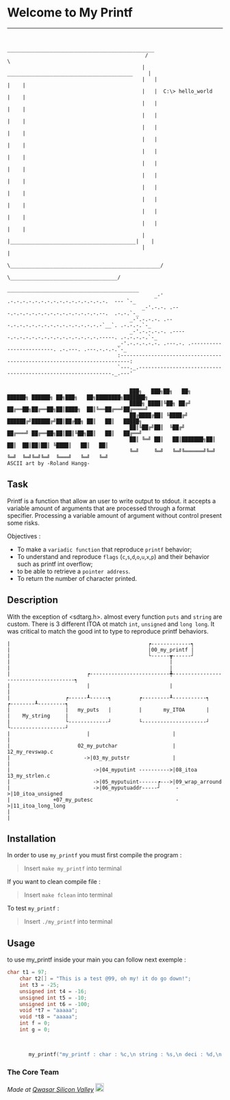 # Welcome to My Printf
***

```

                                                ________________________________________________
                                             /                                                \
                                            |    _________________________________________     |
                                            |   |                                         |    |
                                            |   |  C:\> hello_world                       |    |
                                            |   |                                         |    |
                                            |   |                                         |    |
                                            |   |                                         |    |
                                            |   |                                         |    |
                                            |   |                                         |    |
                                            |   |                                         |    |
                                            |   |                                         |    |
                                            |   |                                         |    |
                                            |   |                                         |    |
                                            |   |                                         |    |
                                            |   |                                         |    |
                                            |   |_________________________________________|    |
                                            |                                                  |
                                            \_________________________________________________/
                                                    \___________________________________/
                                                    ___________________________________________
                                                _-'    .-.-.-.-.-.-.-.-.-.-.-.-.-.-.-.-.  --- `-_
                                            _-'.-.-. .---.-.-.-.-.-.-.-.-.-.-.-.-.-.-.--.  .-.-.`-_
                                        _-'.-.-.-. .---.-.-.-.-.-.-.-.-.-.-.-.-.-.-.-`__`. .-.-.-.`-_
                                        _-'.-.-.-.-. .-----.-.-.-.-.-.-.-.-.-.-.-.-.-.-.-----. .-.-.-.-.`-_
                                    _-'.-.-.-.-.-. .---.-. .-------------------------. .-.---. .---.-.-.-.`-_
                                    :-------------------------------------------------------------------------:
                                    `---._.-------------------------------------------------------------._.---'
                                                                

                                        ███╗   ███╗██╗   ██╗     ██████╗ ██████╗ ██╗███╗   ██╗████████╗███████╗
                                        ████╗ ████║╚██╗ ██╔╝     ██╔══██╗██╔══██╗██║████╗  ██║╚══██╔══╝██╔════╝
                                        ██╔████╔██║ ╚████╔╝      ██████╔╝██████╔╝██║██╔██╗ ██║   ██║   █████╗  
                                        ██║╚██╔╝██║  ╚██╔╝       ██╔═══╝ ██╔══██╗██║██║╚██╗██║   ██║   ██╔══╝  
                                        ██║ ╚═╝ ██║   ██║███████╗██║     ██║  ██║██║██║ ╚████║   ██║   ██║     
                                        ╚═╝     ╚═╝   ╚═╝╚══════╝╚═╝     ╚═╝  ╚═╝╚═╝╚═╝  ╚═══╝   ╚═╝   ╚═╝
ASCII art by -Roland Hangg-
```


## Task
    
Printf is a function that allow an user to write output to stdout. it accepts a variable amount of arguments that are processed through a format specifier.
Processing a variable amount of argument without control present some risks.

Objectives :

- To make a ``variadic function`` that reproduce ``printf`` behavior;
- To understand and reproduce ``flags`` (``c``,``s``,``d``,``o``,``u``,``x``,``p``) and their behavior such as printf int overflow;
- to be able to retrieve a ``pointer address``.
- To return the number of character printed. 

## Description
With the exception of <sdtarg.h>. almost every function ``puts`` and ``string`` are custom. 
There is 3 different ITOA ot match ``int``, ``unsigned`` and ``long long``. 
It was critical to match the good int to type to reproduce printf behaviors.

```     
|                                             ┍-------------┑
|                                             |00_my_printf |
|                                             └------┳------┘
|                                                    |
|                                                    |
|                         ┍--------------------------╇--------------------------------------┑
|                         |                          |                                      |
|                  ┍------┸------┑         ┍---------┸-----------┑                 ┍--------┸---------┑
|                  |   my_puts   |         |       my_ITOA       |                 |    My_string     |                
|                  └-------------┘         └---------------------┘                 └------------------┘ 
|                         |                           |                                     |                                        
|                      02_my_putchar                  |                                     12_my_revswap.c
|                        ->|03_my_putstr              |                                     |
|                           ->|04_myputint ---------->|08_itoa                              13_my_strlen.c
|                           ->|05_myputuint------┍--->|09_wrap_arround                      
|                           ->|06_myputuaddr-----┘     ->|10_itoa_unsigned                  
|              +07_my_putesc                           ->|11_itoa_long_long                 
|                                                                                           
|                                                                                           
```

## Installation

In order to use ``my_printf`` you must first compile the program :

> Insert ``make my_printf`` into terminal

If you want to clean compile file :

> Insert ``make fclean`` into terminal

To test ``my_printf`` :

> Insert ``./my_printf`` into terminal 

## Usage

to use my_printf inside your main you can follow next exemple :

```c
char t1 = 97;
    char t2[] = "This is a test @99, oh my! it do go down!";
    int t3 = -25;
    unsigned int t4 = -16;
    unsigned int t5 = -10;
    unsigned int t6 = -100;
    void *t7 = "aaaaa";
    void *t8 = "aaaaa";
    int f = 0;
    int g = 0;


   
       my_printf("my_printf : char : %c,\n string : %s,\n deci : %d,\n octa : %o,\n un : %u,\n ex : %x,\n void : %p,\n void : %p,\n", t1, t2, t3, t4, t5, t6, t7, t8);
```

### The Core Team


<span><i>Made at <a href='https://qwasar.io'>Qwasar Silicon Valley</a></i></span>
<span><img alt='Qwasar Silicon Valley Logo' src='https://storage.googleapis.com/qwasar-public/qwasar-logo_50x50.png' width='20px'></span>
